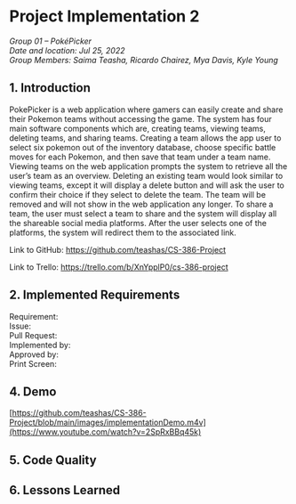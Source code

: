 # Project Implementation 2

_Group 01 – PokéPicker\
Date and location: Jul 25, 2022\
Group Members: Saima Teasha, Ricardo Chairez, Mya Davis, Kyle Young_

## 1. Introduction

PokePicker is a web application where gamers can easily create and share their Pokemon teams without accessing the game. The system has four main software components which are, creating teams, viewing teams, deleting teams, and sharing teams. Creating a team allows the app user to select six pokemon out of the inventory database, choose specific battle moves for each Pokemon, and then save that team under a team name. Viewing teams on the web application prompts the system to retrieve all the user’s team as an overview. Deleting an existing team would look similar to viewing teams, except it will display a delete button and will ask the user to confirm their choice if they select to delete the team. The team will be removed and will not show in the web application any longer. To share a team, the user must select a team to share and the system will display all the shareable social media platforms. After the user selects one of the platforms, the system will redirect them to the associated link. 

Link to GitHub: https://github.com/teashas/CS-386-Project

Link to Trello: https://trello.com/b/XnYpplP0/cs-386-project

## 2. Implemented Requirements

Requirement:  \
Issue:  \
Pull Request:  \
Implemented by:  \
Approved by:  \
Print Screen: 

## 4. Demo

[https://github.com/teashas/CS-386-Project/blob/main/images/implementationDemo.m4v](https://www.youtube.com/watch?v=2SpRxBBq45k)

## 5. Code Quality

## 6. Lessons Learned
